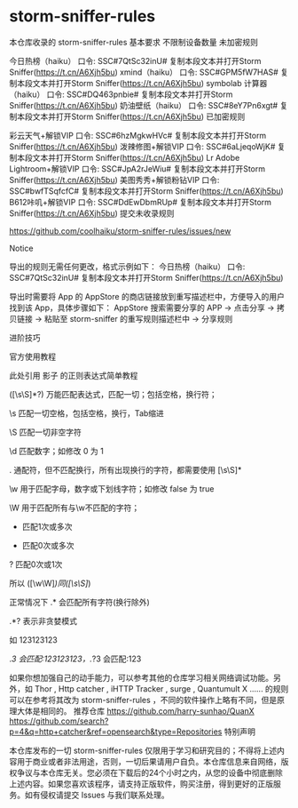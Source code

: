 # storm-sniffer-rules

本仓库收录的 storm-sniffer-rules 基本要求
不限制设备数量
未加密规则

今日热榜（haiku） 口令: SSC#7QtSc32inU# 复制本段文本并打开Storm Sniffer(https://t.cn/A6Xjh5bu)
xmind（haiku） 口令: SSC#GPM5fW7HAS# 复制本段文本并打开Storm Sniffer(https://t.cn/A6Xjh5bu)
symbolab 计算器（haiku） 口令: SSC#DQ463pnbie# 复制本段文本并打开Storm Sniffer(https://t.cn/A6Xjh5bu)
奶油壁纸（haiku） 口令: SSC#8eY7Pn6xgt# 复制本段文本并打开Storm Sniffer(https://t.cn/A6Xjh5bu)
已加密规则

彩云天气+解锁VIP 口令: SSC#6hzMgkwHVc# 复制本段文本并打开Storm Sniffer(https://t.cn/A6Xjh5bu)
泼辣修图+解锁VIP 口令: SSC#6aLjeqoWjK# 复制本段文本并打开Storm Sniffer(https://t.cn/A6Xjh5bu)
Lr Adobe Lightroom+解锁VIP 口令: SSC#JpA2rJeWiu# 复制本段文本并打开Storm Sniffer(https://t.cn/A6Xjh5bu)
美图秀秀+解锁粉钻VIP 口令: SSC#bwfTSqfcfC# 复制本段文本并打开Storm Sniffer(https://t.cn/A6Xjh5bu)
B612咔叽+解锁VIP 口令: SSC#DdEwDbmRUp# 复制本段文本并打开Storm Sniffer(https://t.cn/A6Xjh5bu)
提交未收录规则

https://github.com/coolhaiku/storm-sniffer-rules/issues/new

Notice

导出的规则无需任何更改，格式示例如下：
今日热榜（haiku） 口令: SSC#7QtSc32inU# 复制本段文本并打开Storm Sniffer(https://t.cn/A6Xjh5bu)

导出时需要将 App 的 AppStore 的商店链接放到重写描述栏中，方便导入的用户找到该 App，具体步骤如下：
AppStore 搜索需要分享的 APP -> 点击分享 -> 拷贝链接 -> 粘贴至 storm-sniffer 的重写规则描述栏中 -> 分享规则

进阶技巧

官方使用教程

此处引用 影子 的正则表达式简单教程

([\s\S]*?) 万能匹配表达式，匹配一切；包括空格，换行符；

\s 匹配一切空格，包括空格，换行，Tab缩进

\S 匹配一切非空字符

\d 匹配数字；如修改 0 为 1

. 通配符，但不匹配换行，所有出现换行的字符，都需要使用 [\s\S]*

\w 用于匹配字母，数字或下划线字符；如修改 false 为 true

\W 用于匹配所有与\w不匹配的字符；

+ 匹配1次或多次

* 匹配0次或多次

? 匹配0次或1次

所以 ([\w\W]*)同([\s\S]*)

正常情况下
.* 会匹配所有字符(换行除外)

.*? 表示非贪婪模式

如 123123123

.*3 会匹配:123123123，.*?3 会匹配:123

如果你想加强自己的动手能力，可以参考其他的仓库学习相关网络调试功能。另外，如 Thor , Http catcher , iHTTP Tracker , surge , Quantumult X ...... 的规则可以在参考将其改为 storm-sniffer-rules ，不同的软件操作上略有不同，但是原理大体是相同的。
推荐仓库
https://github.com/harry-sunhao/QuanX
https://github.com/search?p=4&q=http+catcher&ref=opensearch&type=Repositories
特别声明

本仓库发布的一切 storm-sniffer-rules 仅限用于学习和研究目的；不得将上述内容用于商业或者非法用途，否则，一切后果请用户自负。本仓库信息来自网络，版权争议与本仓库无关。您必须在下载后的24个小时之内，从您的设备中彻底删除上述内容。如果您喜欢该程序，请支持正版软件，购买注册，得到更好的正版服务。如有侵权请提交 Issues 与我们联系处理。
